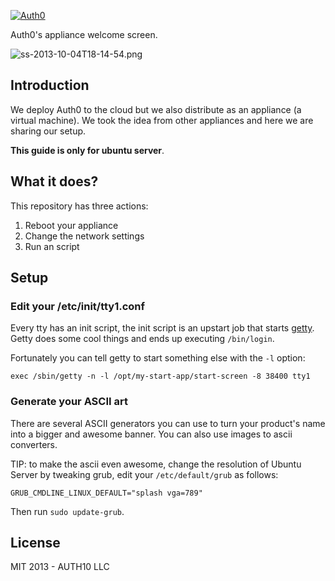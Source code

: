 [![Auth0](http://blog.auth0.com.s3.amazonaws.com/logo-290x200-letters.png)](http://auth0.com)

Auth0's appliance welcome screen.

![ss-2013-10-04T18-14-54.png](http://blog.auth0.com.s3.amazonaws.com/ss-2013-10-04T18-14-54.png)


## Introduction

We deploy Auth0 to the cloud but we also distribute as an appliance (a virtual machine). We took the idea from other appliances and here we are sharing our setup.

__This guide is only for ubuntu server__.

## What it does?

This repository has three actions:

1.  Reboot your appliance
2.  Change the network settings
3.  Run an script

## Setup

### Edit your /etc/init/tty1.conf

Every tty has an init script, the init script is an upstart job that starts [getty](http://manpages.ubuntu.com/manpages/lucid/man8/getty.8.html). Getty does some cool things and ends up executing `/bin/login`. 

Fortunately you can tell getty to start something else with the `-l` option:

~~~
exec /sbin/getty -n -l /opt/my-start-app/start-screen -8 38400 tty1
~~~

### Generate your ASCII art

There are several ASCII generators you can use to turn your product's name into a bigger and awesome banner. You can also use images to ascii converters. 

TIP: to make the ascii even awesome, change the resolution of Ubuntu Server by tweaking grub, edit your `/etc/default/grub` as follows:

~~~
GRUB_CMDLINE_LINUX_DEFAULT="splash vga=789"
~~~

Then run `sudo update-grub`.


## License

MIT 2013 - AUTH10 LLC
